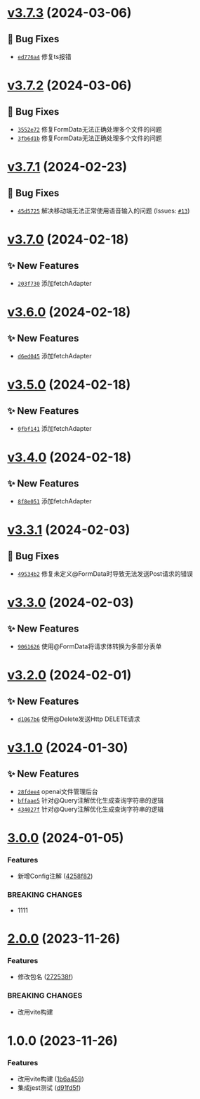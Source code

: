 # [v3.7.3](https://github.com/dongjak-extensions/http-client-ts/compare/v3.7.2...v3.7.3) (2024-03-06)

## 🐛 Bug Fixes
- [`ed776a4`](https://github.com/dongjak-extensions/http-client-ts/commit/ed776a4)  修复ts报错

# [v3.7.2](https://github.com/dongjak-extensions/http-client-ts/compare/v3.7.1...v3.7.2) (2024-03-06)

## 🐛 Bug Fixes
- [`3552e72`](https://github.com/dongjak-extensions/http-client-ts/commit/3552e72)  修复FormData无法正确处理多个文件的问题 
- [`3fb6d1b`](https://github.com/dongjak-extensions/http-client-ts/commit/3fb6d1b)  修复FormData无法正确处理多个文件的问题

# [v3.7.1](https://github.com/dongjak-extensions/http-client-ts/compare/v3.7.0...v3.7.1) (2024-02-23)

## 🐛 Bug Fixes
- [`45d5725`](https://github.com/dongjak-extensions/http-client-ts/commit/45d5725)  解决移动端无法正常使用语音输入的问题 (Issues: [`#13`](https://github.com/dongjak-extensions/http-client-ts/issues/13))

# [v3.7.0](https://github.com/dongjak-extensions/http-client-ts/compare/v3.6.0...v3.7.0) (2024-02-18)

## ✨ New Features
- [`203f730`](https://github.com/dongjak-extensions/http-client-ts/commit/203f730)  添加fetchAdapter

# [v3.6.0](https://github.com/dongjak-extensions/http-client-ts/compare/v3.5.0...v3.6.0) (2024-02-18)

## ✨ New Features
- [`d6ed045`](https://github.com/dongjak-extensions/http-client-ts/commit/d6ed045)  添加fetchAdapter

# [v3.5.0](https://github.com/dongjak-extensions/http-client-ts/compare/v3.4.0...v3.5.0) (2024-02-18)

## ✨ New Features
- [`0fbf141`](https://github.com/dongjak-extensions/http-client-ts/commit/0fbf141)  添加fetchAdapter

# [v3.4.0](https://github.com/dongjak-extensions/http-client-ts/compare/v3.3.1...v3.4.0) (2024-02-18)

## ✨ New Features
- [`8f8e051`](https://github.com/dongjak-extensions/http-client-ts/commit/8f8e051)  添加fetchAdapter

# [v3.3.1](https://github.com/dongjak-extensions/http-client-ts/compare/v3.3.0...v3.3.1) (2024-02-03)

## 🐛 Bug Fixes
- [`49534b2`](https://github.com/dongjak-extensions/http-client-ts/commit/49534b2)  修复未定义@FormData时导致无法发送Post请求的错误

# [v3.3.0](https://github.com/dongjak-extensions/http-client-ts/compare/v3.2.0...v3.3.0) (2024-02-03)

## ✨ New Features
- [`9061626`](https://github.com/dongjak-extensions/http-client-ts/commit/9061626)  使用@FormData将请求体转换为多部分表单

# [v3.2.0](https://github.com/dongjak-extensions/http-client-ts/compare/v3.1.0...v3.2.0) (2024-02-01)

## ✨ New Features
- [`d1067b6`](https://github.com/dongjak-extensions/http-client-ts/commit/d1067b6)  使用@Delete发送Http DELETE请求

# [v3.1.0](https://github.com/dongjak-extensions/http-client-ts/compare/v3.0.0...v3.1.0) (2024-01-30)

## ✨ New Features
- [`28fdee4`](https://github.com/dongjak-extensions/http-client-ts/commit/28fdee4)  openai文件管理后台 
- [`bffaae5`](https://github.com/dongjak-extensions/http-client-ts/commit/bffaae5)  针对@Query注解优化生成查询字符串的逻辑 
- [`434027f`](https://github.com/dongjak-extensions/http-client-ts/commit/434027f)  针对@Query注解优化生成查询字符串的逻辑

# [3.0.0](https://github.com/dongjak-extensions/http-client-ts/compare/v2.0.0...v3.0.0) (2024-01-05)


### Features

* 新增Config注解 ([4258f82](https://github.com/dongjak-extensions/http-client-ts/commit/4258f82b8d4ca4587f25b15a16d21bf152f1e4f1))


### BREAKING CHANGES

* 1111

# [2.0.0](https://github.com/dongjak-extensions/http-client-ts/compare/v1.0.0...v2.0.0) (2023-11-26)


### Features

* 修改包名 ([272538f](https://github.com/dongjak-extensions/http-client-ts/commit/272538f82be2b36b60982a000a788e8d2aa454aa))


### BREAKING CHANGES

* 改用vite构建

# 1.0.0 (2023-11-26)


### Features

* 改用vite构建 ([1b6a459](https://github.com/dongjak-extensions/http-client-ts/commit/1b6a4594fef8ac916e8a6adb55c3575eddd3ad5e))
* 集成jest测试 ([d91fd5f](https://github.com/dongjak-extensions/http-client-ts/commit/d91fd5fa1ff629bd7fba3fefa05859c2633cc2c1))
